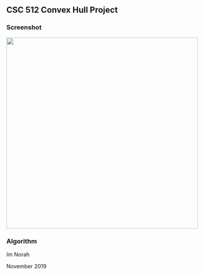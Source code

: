 ## CSC 512 Convex Hull Project 

### Screenshot

<img src="https://github.com/Mhz95/Project512/blob/master/screenshot.png" width="500">


### Algorithm

Im Norah


November 2019